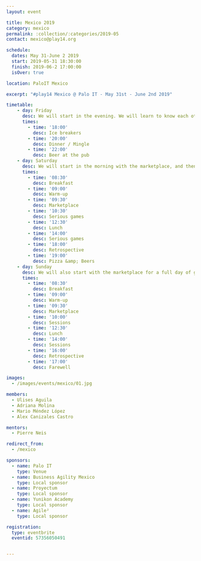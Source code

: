 ```yaml
---
layout: event

title: Mexico 2019
category: mexico
permalink: :collection/:categories/2019-05
contact: mexico@play14.org

schedule:
  dates: May 31-June 2 2019
  start: 2019-05-31 18:30:00
  finish: 2019-06-2 17:00:00
  isOver: true

location: PaloIT Mexico

excerpt: "#play14 Mexico @ Palo IT - May 31st - June 2nd 2019"

timetable:
    - day: Friday
      desc: We will start in the evening. We will learn to know each other and share a nice dinner all together.
      times:
        - time: '18:00'
          desc: Ice breakers
        - time: '20:00'
          desc: Dinner / Mingle
        - time: '22:00'
          desc: Beer at the pub
    - day: Saturday
      desc: We will start in the morning with the marketplace, and then we will play games all day long.
      times:
        - time: '08:30'
          desc: Breakfast
        - time: '09:00'
          desc: Warm-up
        - time: '09:30'
          desc: Marketplace
        - time: '10:30'
          desc: Serious games
        - time: '12:30'
          desc: Lunch
        - time: '14:00'
          desc: Serious games
        - time: '18:00'
          desc: Retrospective
        - time: '19:00'
          desc: Pizza &amp; Beers
    - day: Sunday
      desc: We will also start with the marketplace for a full day of games. Whoever needs to catch a plane can leave earlier.
      times:
        - time: '08:30'
          desc: Breakfast
        - time: '09:00'
          desc: Warm-up
        - time: '09:30'
          desc: Marketplace
        - time: '10:00'
          desc: Sessions
        - time: '12:30'
          desc: Lunch
        - time: '14:00'
          desc: Sessions
        - time: '16:00'
          desc: Retrospective
        - time: '17:00'
          desc: Farewell

images:
  - /images/events/mexico/01.jpg

members:
  - Ulises Aguila
  - Adriana Molina
  - Mario Méndez López
  - Alex Canizales Castro

mentors:
  - Pierre Neis

redirect_from:
  - /mexico

sponsors:
  - name: Palo IT
    type: Venue
  - name: Business Agility Mexico
    type: Local sponsor
  - name: Proyectum
    type: Local sponsor
  - name: Yunikon Academy
    type: Local sponsor
  - name: Agile²
    type: Local sponsor

registration: 
  type: eventbrite
  eventid: 57356050491


---
```

